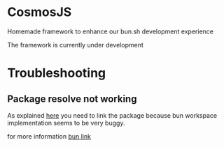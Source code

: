 # CosmosJS

Homemade framework to enhance our bun.sh development experience

The framework is currently under development

# Troubleshooting

## Package resolve not working
As explained [here](https://github.com/oven-sh/bun/issues/5413#issuecomment-1723387463) you need to link the package because bun workspace implementation seems to be very buggy.

for more information [bun link](https://bun.sh/docs/cli/link)